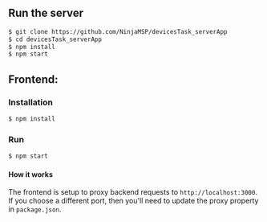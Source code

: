 ## Run the server
```bash
$ git clone https://github.com/NinjaMSP/devicesTask_serverApp
$ cd devicesTask_serverApp
$ npm install
$ npm start
```

Frontend:
------------

### Installation
```bash
$ npm install
```

### Run
```bash
$ npm start
```

#### How it works
The frontend is setup to proxy backend requests to `http://localhost:3000`. If you choose a different port, then you'll need to update the proxy property in `package.json`.